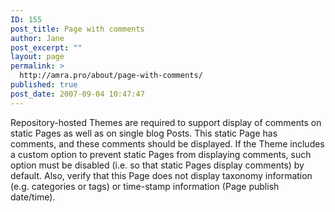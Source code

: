 ```yaml
---
ID: 155
post_title: Page with comments
author: Jane
post_excerpt: ""
layout: page
permalink: >
  http://amra.pro/about/page-with-comments/
published: true
post_date: 2007-09-04 10:47:47
---
```

Repository-hosted Themes are required to support display of comments on static Pages as well as on single blog Posts.  This static Page has comments, and these comments should be displayed.
If the Theme includes a custom option to prevent static Pages from displaying comments, such option must be disabled (i.e. so that static Pages display comments) by default.
Also, verify that this Page does not display taxonomy information (e.g. categories or tags) or time-stamp information (Page publish date/time).
